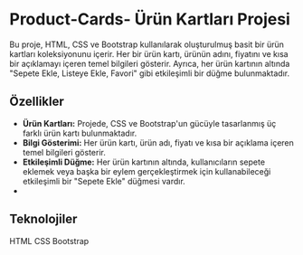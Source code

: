 # Product-Cards- Ürün Kartları Projesi

Bu proje, HTML, CSS ve Bootstrap kullanılarak oluşturulmuş basit bir ürün kartları koleksiyonunu içerir.
Her bir ürün kartı, ürünün adını, fiyatını ve kısa bir açıklamayı içeren temel bilgileri gösterir. Ayrıca, her ürün kartının altında "Sepete Ekle, Listeye Ekle, Favori" gibi etkileşimli bir düğme bulunmaktadır.

## Özellikler 
- **Ürün Kartları:** Projede, CSS ve Bootstrap'un gücüyle tasarlanmış üç farklı ürün kartı bulunmaktadır.
- **Bilgi Gösterimi:** Her ürün kartı, ürün adı, fiyatı ve kısa bir açıklama içeren temel bilgileri gösterir.
- **Etkileşimli Düğme:** Her ürün kartının altında, kullanıcıların sepete eklemek veya başka bir eylem gerçekleştirmek için kullanabileceği etkileşimli bir "Sepete Ekle" düğmesi vardır.
- 
## Teknolojiler
HTML
CSS
Bootstrap


